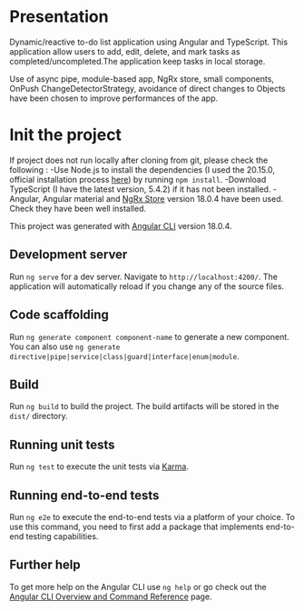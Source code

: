 # Presentation

Dynamic/reactive to-do list application using Angular and TypeScript. This application allow users to add, edit, delete, and mark tasks as completed/uncompleted.The application keep tasks in local storage.

Use of async pipe, module-based app, NgRx store, small components, OnPush ChangeDetectorStrategy, avoidance of direct changes to Objects have been chosen to improve performances of the app.

# Init the project

If project does not run locally after cloning from git, please check the following :
-Use Node.js to install the dependencies (I used the 20.15.0, official installation process [here](https://nodejs.org/en/download/package-manager)) by running `npm install`.
-Download TypeScript (I have the latest version, 5.4.2) if it has not been installed.
-Angular, Angular material and [NgRx Store](https://ngrx.io/guide/store/install) version 18.0.4 have been used. Check they have been well installed.

This project was generated with [Angular CLI](https://github.com/angular/angular-cli) version 18.0.4.

## Development server

Run `ng serve` for a dev server. Navigate to `http://localhost:4200/`. The application will automatically reload if you change any of the source files.

## Code scaffolding

Run `ng generate component component-name` to generate a new component. You can also use `ng generate directive|pipe|service|class|guard|interface|enum|module`.

## Build

Run `ng build` to build the project. The build artifacts will be stored in the `dist/` directory.

## Running unit tests

Run `ng test` to execute the unit tests via [Karma](https://karma-runner.github.io).

## Running end-to-end tests

Run `ng e2e` to execute the end-to-end tests via a platform of your choice. To use this command, you need to first add a package that implements end-to-end testing capabilities.

## Further help

To get more help on the Angular CLI use `ng help` or go check out the [Angular CLI Overview and Command Reference](https://angular.dev/tools/cli) page.
